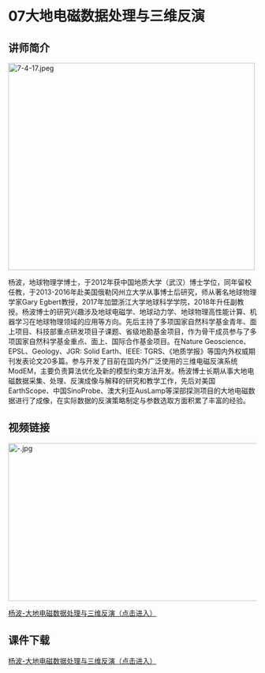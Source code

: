 # 07大地电磁数据处理与三维反演
## 讲师简介

<img src="https://s1.imagehub.cc/images/2023/08/28/7-4-17.jpeg" alt="7-4-17.jpeg" border="0" width="500" height="420"/>

杨波，地球物理学博士，于2012年获中国地质大学（武汉）博士学位，同年留校任教，于2013-2016年赴美国俄勒冈州立大学从事博士后研究，师从著名地球物理学家Gary Egbert教授，2017年加盟浙江大学地球科学学院，2018年升任副教授。杨波博士的研究兴趣涉及地球电磁学、地球动力学、地球物理高性能计算、机器学习在地球物理领域的应用等方向。先后主持了多项国家自然科学基金青年、面上项目、科技部重点研发项目子课题、省级地勘基金项目，作为骨干成员参与了多项国家自然科学基金重点、面上、国际合作基金项目。在Nature Geoscience、EPSL、Geology、JGR: Solid Earth、IEEE: TGRS、《地质学报》等国内外权威期刊发表论文20多篇。参与开发了目前在国内外广泛使用的三维电磁反演系统ModEM，主要负责算法优化及新的模型约束方法开发。杨波博士长期从事大地电磁数据采集、处理、反演成像与解释的研究和教学工作，先后对美国EarthScope、中国SinoProbe、澳大利亚AusLamp等深部探测项目的大地电磁数据进行了成像，在实际数据的反演策略制定与参数选取方面积累了丰富的经验。
 

## 视频链接

<img src="https://z4a.net/images/2023/08/28/-.jpg" alt="-.jpg" border="0" width="550" height="320"/>

[杨波-大地电磁数据处理与三维反演（点击进入）](https://www.bilibili.com/video/BV1Eu4y1X7jx/?share_source=copy_web)

## 课件下载

[杨波-大地电磁数据处理与三维反演（点击进入）](https://916aedf0-2a44-4742-b053-7e90f7fc828d.filesusr.com/ugd/478d0c_8ef260e69fec45eaac22fcb6a3706ead.pdf)
